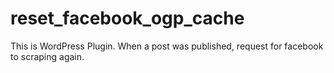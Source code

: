 reset_facebook_ogp_cache
========================

This is WordPress Plugin. When a post was published, request for facebook to scraping again.
